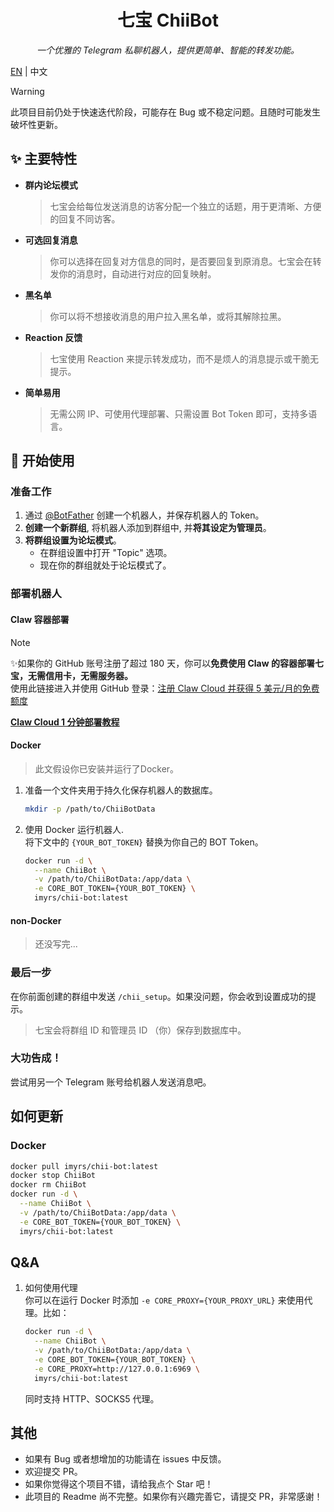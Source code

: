 <div align="center">
<h1>七宝 ChiiBot</h1>
<i>一个优雅的 Telegram 私聊机器人，提供更简单、智能的转发功能。</i>
</div>

<a href="https://github.com/ImYrS/ChiiBot/blob/main/README_EN.md">EN</a> | 中文

> [!WARNING]  
> 此项目目前仍处于快速迭代阶段，可能存在 Bug 或不稳定问题。且随时可能发生破坏性更新。

## ✨ 主要特性

- **群内论坛模式**
  > 七宝会给每位发送消息的访客分配一个独立的话题，用于更清晰、方便的回复不同访客。

- **可选回复消息**
  > 你可以选择在回复对方信息的同时，是否要回复到原消息。七宝会在转发你的消息时，自动进行对应的回复映射。

- **黑名单**
  > 你可以将不想接收消息的用户拉入黑名单，或将其解除拉黑。

- **Reaction 反馈**
  > 七宝使用 Reaction 来提示转发成功，而不是烦人的消息提示或干脆无提示。

- **简单易用**
  > 无需公网 IP、可使用代理部署、只需设置 Bot Token 即可，支持多语言。

## 🚀 开始使用

### 准备工作

1. 通过 [@BotFather](https://t.me/botfather) 创建一个机器人，并保存机器人的 Token。
2. **创建一个新群组**, 将机器人添加到群组中, 并**将其设定为管理员**。
3. **将群组设置为论坛模式**。
    - 在群组设置中打开 "Topic" 选项。
    - 现在你的群组就处于论坛模式了。

### 部署机器人

#### Claw 容器部署

> [!NOTE]
> ✨如果你的 GitHub 账号注册了超过 180 天，你可以**免费使用 Claw 的容器部署七宝，无需信用卡，无需服务器。**  
> 使用此链接进入并使用 GitHub 登录：[注册 Claw Cloud 并获得 5 美元/月的免费额度](https://console.run.claw.cloud/signin?link=MJV2T1RZPBM9)

**[Claw Cloud 1 分钟部署教程](https://github.com/ImYrS/ChiiBot/blob/main/docs/deploy_on_claw.md)**

#### Docker

> 此文假设你已安装并运行了Docker。

1. 准备一个文件夹用于持久化保存机器人的数据库。
   ```bash
   mkdir -p /path/to/ChiiBotData
   ```
2. 使用 Docker 运行机器人.  
   将下文中的 `{YOUR_BOT_TOKEN}` 替换为你自己的 BOT Token。
   ```bash
   docker run -d \
     --name ChiiBot \
     -v /path/to/ChiiBotData:/app/data \
     -e CORE_BOT_TOKEN={YOUR_BOT_TOKEN} \
     imyrs/chii-bot:latest
   ```

#### non-Docker

> 还没写完...

### 最后一步

在你前面创建的群组中发送 `/chii_setup`。如果没问题，你会收到设置成功的提示。

> 七宝会将群组 ID 和管理员 ID （你）保存到数据库中。

### 大功告成！

尝试用另一个 Telegram 账号给机器人发送消息吧。

## 如何更新

### Docker

```bash
docker pull imyrs/chii-bot:latest
docker stop ChiiBot
docker rm ChiiBot
docker run -d \
  --name ChiiBot \
  -v /path/to/ChiiBotData:/app/data \
  -e CORE_BOT_TOKEN={YOUR_BOT_TOKEN} \
  imyrs/chii-bot:latest
```

## Q&A

1. 如何使用代理  
   你可以在运行 Docker 时添加 `-e CORE_PROXY={YOUR_PROXY_URL}` 来使用代理。比如：
    ```bash
    docker run -d \
      --name ChiiBot \
      -v /path/to/ChiiBotData:/app/data \
      -e CORE_BOT_TOKEN={YOUR_BOT_TOKEN} \
      -e CORE_PROXY=http://127.0.0.1:6969 \
      imyrs/chii-bot:latest
    ```
   同时支持 HTTP、SOCKS5 代理。

## 其他

- 如果有 Bug 或者想增加的功能请在 issues 中反馈。
- 欢迎提交 PR。
- 如果你觉得这个项目不错，请给我点个 Star 吧！
- 此项目的 Readme 尚不完整。如果你有兴趣完善它，请提交 PR，非常感谢！